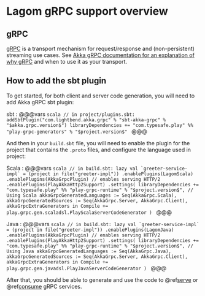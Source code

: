# Lagom gRPC support overview

## gRPC

[gRPC](https://grpc.io/) is a transport mechanism for request/response and (non-persistent) streaming use cases. See [Akka gRPC documentation for an explanation of why gRPC](https://doc.akka.io/docs/akka-grpc/current/whygrpc.html) and when to use it as your transport.

## How to add the sbt plugin

To get started, for both client and server code generation, you will need to add Akka gRPC sbt plugin:

sbt
:   @@@vars
    ```scala
    // in project/plugins.sbt:
    addSbtPlugin("com.lightbend.akka.grpc" % "sbt-akka-grpc" % "$akka.grpc.version$")
    libraryDependencies += "com.typesafe.play" %% "play-grpc-generators" % "$project.version$"
    ```
    @@@ 


And then in your `build.sbt` file, you will need to enable the plugin for the project that contains the `.proto` files, and configure the language used in project:

Scala
:   @@@vars
    ```scala
    // in build.sbt:
    lazy val `greeter-service-impl` = (project in file("greeter-impl"))
        .enablePlugins(LagomScala)
        .enablePlugins(AkkaGrpcPlugin)
        // enables serving HTTP/2
        .enablePlugins(PlayAkkaHttp2Support)
        .settings(
            libraryDependencies += "com.typesafe.play" %% "play-grpc-runtime" % "$project.version$",
            // Using Scala
            akkaGrpcGeneratedLanguages := Seq(AkkaGrpc.Scala),
            akkaGrpcGeneratedSources := Seq(AkkaGrpc.Server, AkkaGrpc.Client),
            akkaGrpcExtraGenerators in Compile += play.grpc.gen.scaladsl.PlayScalaServerCodeGenerator
        )
    ```
    @@@
    
Java
:   @@@vars
    ```scala
    // in build.sbt:
    lazy val `greeter-service-impl` = (project in file("greeter-impl"))
        .enablePlugins(LagomJava)
        .enablePlugins(AkkaGrpcPlugin)
        // enables serving HTTP/2
        .enablePlugins(PlayAkkaHttp2Support)
        .settings(
            libraryDependencies += "com.typesafe.play" %% "play-grpc-runtime" % "$project.version$",
            // Using Java
            akkaGrpcGeneratedLanguages := Seq(AkkaGrpc.Java),
            akkaGrpcGeneratedSources := Seq(AkkaGrpc.Server, AkkaGrpc.Client),
            akkaGrpcExtraGenerators in Compile += play.grpc.gen.javadsl.PlayJavaServerCodeGenerator
        )
    ```
    @@@

After that, you should be able to generate and use the code to @ref[serve](serving-grpc.md) or @ref[consume](consuming-grpc.md) gRPC services.
